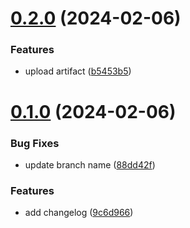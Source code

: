 # [0.2.0](https://github.com/xuezhongcai/greetings-ci/compare/v0.1.0...v0.2.0) (2024-02-06)


### Features

* upload artifact ([b5453b5](https://github.com/xuezhongcai/greetings-ci/commit/b5453b5a24cbdd77edd4fa8d42d9060a10cd8331))



# [0.1.0](https://github.com/xuezhongcai/greetings-ci/compare/9c6d966349d3eea9f477c8468292260eba1677ae...v0.1.0) (2024-02-06)


### Bug Fixes

* update branch name ([88dd42f](https://github.com/xuezhongcai/greetings-ci/commit/88dd42f72d071f19228cfda3ce1f13a864fdc4a3))


### Features

* add changelog ([9c6d966](https://github.com/xuezhongcai/greetings-ci/commit/9c6d966349d3eea9f477c8468292260eba1677ae))



